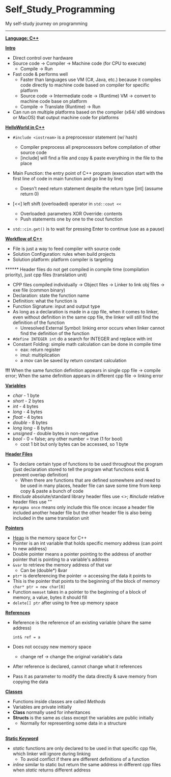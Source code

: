 # Self_Study_Programming
My self-study journey on programming

---------------------------------

**<u>Language: C++</u>**

**<u>Intro</u>**

- Direct control over hardware
- Source code -> Compiler -> Machine code (for CPU to execute)
  - Compile -> Run
- Fast code & performs well
  - Faster than languages use VM (C#, Java, etc.) because it compiles code directly to machine code based on compiler for specific platform
  - Source code -> Intermediate code -> (Runtime) VM -> convert to machine code base on platform
  - Compile -> Translate (Runtime) -> Run
- Can run on multiple platforms based on the compiler (x64/ x86 windows or MacOS) that output machine code for platforms

**<u>HelloWorld in C++</u>**

- ```#include <iostream>``` is a preprocessor statement (w/ hash)
  - Compiler preprocess all preprocessors before compilation of other source code
  - [include] will find a file and copy & paste everything in the file to the place

- Main Function: the entry point of C++ program (execution start with the first line of code in main function and go line by line)
  - Doesn't need return statement despite the return type [int] (assume return 0)

- [<<] left shift (overloaded) operator in ```std::cout <<```
  - Overloaded: parameters XOR Override: contents
  - Push statements one by one to the cout function

- ```std::cin.get()``` is to wait for pressing Enter to continue (use as a pause)

**<u>Workflow of C++</u>**

- File is just a way to feed compiler with source code
- Solution Configuration: rules when build projects
- Solution platform: platform compiler is targeting

****** Header files do not get compiled in compile time (compilation priority), just cpp files (translation unit)

- CPP files compiled individually -> Object files -> Linker to link obj files -> exe file (common binary)
- Declaration: state the function name
- Definition: what the function is
- Function Signature: input and output type
- As long as a declaration is made in a cpp file, when it comes to linker, even without definition in the same cpp file, the linker will still find the definition of the function
  - Unresolved External Symbol: linking error occurs when linker cannot find the definition of the function
- ```#define INTEGER int``` do a search for INTEGER and replace with int
- Constant Folding: simple math calculation can be done in compile time
  - eax: return register
  - imul: multiplication
  - a mov can be saved by return constant calculation

**!!!** When the same function definition appears in single cpp file -> compile error; When the same definition appears in different cpp file -> linking error

**<u>Variables</u>**

- *char* - 1 byte
- *short* - 2 bytes
- *int* - 4 bytes
- *long* - 4 bytes
- *float* - 4 bytes
- *double* - 8 bytes
- *long long* - 8 bytes
- *unsigned* - double bytes in non-negative
- *bool* - 0 = false; any other number = true (1 for bool)
  - cost 1 bit but only bytes can be accessed, so 1 byte

**<u>Header Files</u>**

- To declare certain type of functions to be used throughout the program (just declaration stored to tell the program what functions exist & prevent overlap definition)
  - When there are functions that are defined somewhere and need to be used in many places, header file can save some time from keep copy & paste a bunch of code
- *#include* absolute/standard library header files use <>; *#include* relative header files use ""
- ```#pragma once``` means only include this file once: incase a header file included another header file but the other header file is also being included in the same translation unit

**<u>Pointers</u>**

- <u>Heap</u> is the memory space for C++
- Pointer is an int variable that holds specific memory address (can point to new address)
- Double pointer means a pointer pointing to the address of another pointer that is pointing to a variable's address
- ```&var``` to retrieve the memory address of that var
  - Can be (double*) &var
- ```ptr*``` is dereferencing the pointer -> accessing the data it points to
- This is the pointer that points to the beginning of the block of memory
  ```char* ptr = new char[8]```
- Function ```memset``` takes in a pointer to the beginning of a block of memory, a value, bytes it should fill
- ```delete[] ptr``` after using to free up memory space

**<u>References</u>**

- Reference is the reference of an existing variable (share the same address)
  ```
  int& ref = a
  ```

- Does not occupy new memory space
  - change ref -> change the original variable's data

- After reference is declared, cannot change what it references
- Pass it as parameter to modify the data directly & save memory from copying the data

**<u>Classes</u>**

- Functions inside classes are called *Methods*
- Variables are private initially
- **Class** normally used for inheritances
- **Structs** is the same as class except the variables are public initially
  - Normally for representing some data in a structure
- 

**<u>Static Keyword</u>**

- *static* functions are only declared to be used in that specific cpp file, which linker will ignore during linking
  - To avoid conflict if there are different definitions of a function
- *inline* similar to static but return the same address in different cpp files when *static* returns different address

